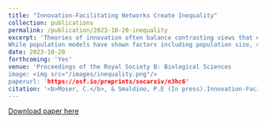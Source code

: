 ```yaml
---
title: "Innovation-Facilitating Networks Create Inequality"
collection: publications
permalink: /publication/2023-10-20-inequality
excerpt: 'Theories of innovation often balance contrasting views that either smart people create smart things or smartly constructed institutions create smart things.
While population models have shown factors including population size, connectivity, and agent behavior as crucial for innovation, few have taken the individual-central approach seriously by examining the role individuals play within their groups. To explore how network structures influence not only population-level innovation but also performance among individuals, we studied an agent-based model of the Potions Task, a paradigm developed to test how structure affects a group’s ability to solve a difficult exploration task. We explore how size, connectivity, and rates of information sharing in a network influence innovation and how these have an impact on the emergence of inequality in terms of agent contributions. We find, in line with prior work, population size has a positive effect on innovation, but also find that large and small populations perform similarly; that many small groups outperform fewer large groups; that random changes to structure have few effects on innovation in the task; and that the highest performing agents tend to occupy more central positions in the network. Moreover, we show that every network factor which improves innovation leads to a proportional increase in inequality of performance in the network, creating "genius effects" among otherwise "dumb" agents in both idealized and real-world networks.'
date: 2023-10-20
forthcoming: 'Yes'
venue: 'Proceedings of the Royal Society B: Biological Sciences
image: <img src="/images/inequality.png"/>
paperurl: 'https://osf.io/preprints/socarxiv/n3hc6'
citation: '<b>Moser, C.</b>, & Smaldino, P.E (In press).Innovation-Facilitating Networks Create Inequality. <i>Proceedings of the Royal Society B: Biological Sciences.</i>.'
---
```


[Download paper here](https://culturologies.co/files/Inequality.pdf)